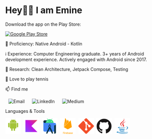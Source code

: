 # Hey🖖🏽 I am Emine 

Download the app on the Play Store: 

[![Google Play Store](https://img.shields.io/badge/Google%20Play-Download-brightgreen)](https://play.google.com/store/apps/details?id=com.eminesa.chatbotassistant)


👀 Proficiency: Native Android - Kotlin 

ℹ️ Experience: Computer Engineering graduate. 3+ years of Android development experience. Actively engaged with Android since 2017.

🌱 Research: Clean Architecture, Jetpack Compose, Testing

🎾 Love to play tennis 


📫 Find me
<div id="contact-icons" align="start">
  <a href="mailto:eminesa34@gmail.com" style="text-decoration: none; border: none; outline: none; display: inline-block; margin: 0 10px; padding: 0;">
    <img src="https://upload.wikimedia.org/wikipedia/commons/thumb/7/7e/Gmail_icon_%282020%29.svg/1024px-Gmail_icon_%282020%29.svg.png" alt="Email" width="50" height="50" style="vertical-align:middle; border: none; outline: none;"/>
  </a>
  <a href="https://www.linkedin.com/in/eminesa" style="text-decoration: none; border: none; outline: none; display: inline-block; margin: 0 10px; padding: 0;">
    <img src="https://upload.wikimedia.org/wikipedia/commons/c/ca/LinkedIn_logo_initials.png" alt="LinkedIn" width="50" height="50" style="vertical-align:middle; border: none; outline: none;"/>
  </a>
  <a href="https://medium.com/@eminesaa" style="text-decoration: none; border: none; outline: none; display: inline-block; margin: 0 10px; padding: 0;">
    <img src="https://upload.wikimedia.org/wikipedia/commons/thumb/e/ec/Medium_logo_Monogram.svg/1024px-Medium_logo_Monogram.svg.png" alt="Medium" width="50" height="50" style="vertical-align:middle; border: none; outline: none;"/>
  </a>
</div>

  
Languages & Tools
  <div id="icons" align="start">
    <img src="https://github.com/devicons/devicon/blob/master/icons/android/android-original-wordmark.svg" title="Android" alt="android" width="50" height="50"/>&nbsp;
    <img src="https://github.com/devicons/devicon/blob/master/icons/kotlin/kotlin-original.svg" title="Kotlin" alt="kotlin" width="50" height="50"/>&nbsp;
    <img src="https://github.com/devicons/devicon/blob/master/icons/androidstudio/androidstudio-original.svg" title="Android Studio" alt="androidStudio" width="50" height="50"/>&nbsp;
    <img src="https://github.com/devicons/devicon/blob/master/icons/firebase/firebase-plain-wordmark.svg" title="Google Firebase" alt="firebase" width="50" height="50"/>&nbsp;
    <img src="https://github.com/devicons/devicon/blob/master/icons/git/git-original.svg" title="Git" alt="git" width="50" height="50"/>&nbsp;
    <img src="https://github.com/devicons/devicon/blob/master/icons/github/github-original.svg" title="GitHub" alt="github" width="50" height="50"/>&nbsp;
    <img src="https://github.com/devicons/devicon/blob/master/icons/java/java-original.svg" title="Java" alt="java" width="50" height="50"/>&nbsp;
</div>
